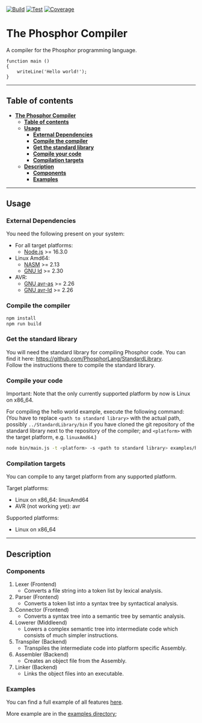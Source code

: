 [![Build](https://github.com/PhosphorLang/Compiler/workflows/Build/badge.svg)](https://github.com/PhosphorLang/Compiler/actions)
[![Test](https://github.com/PhosphorLang/Compiler/workflows/Test/badge.svg)](https://github.com/PhosphorLang/Compiler/actions)
[![Coverage](https://coveralls.io/repos/github/PhosphorLang/PhosphorCompiler/badge.svg?branch=master)](https://coveralls.io/github/PhosphorLang/PhosphorCompiler?branch=master)

# **The Phosphor Compiler**

A compiler for the Phosphor programming language.

```phosphor
function main ()
{
    writeLine('Hello world!');
}
```

<hr>

## **Table of contents**

- [**The Phosphor Compiler**](#the-phosphor-compiler)
    - [**Table of contents**](#table-of-contents)
    - [**Usage**](#usage)
        - [**External Dependencies**](#external-dependencies)
        - [**Compile the compiler**](#compile-the-compiler)
        - [**Get the standard library**](#get-the-standard-library)
        - [**Compile your code**](#compile-your-code)
        - [**Compilation targets**](#compilation-targets)
    - [**Description**](#description)
        - [**Components**](#components)
        - [**Examples**](#examples)

<hr>

## **Usage**

### **External Dependencies**

You need the following present on your system:

- For all target platforms:
    - [Node.js](https://nodejs.org/) >= 16.3.0
- Linux Amd64:
    - [NASM](https://nasm.us/) >= 2.13
    - [GNU ld](https://www.gnu.org/software/binutils/) >= 2.30
- AVR:
    - [GNU avr-as](https://www.gnu.org/software/binutils/) >= 2.26
    - [GNU avr-ld](https://www.gnu.org/software/binutils/) >= 2.26

### **Compile the compiler**

```bash
npm install
npm run build
```

### **Get the standard library**

You will need the standard library for compiling Phosphor code. You can find it here:
<https://github.com/PhosphorLang/StandardLibrary>. \
Follow the instructions there to compile the standard library.

### **Compile your code**

Important: Note that the only currently supported platform by now is Linux on x86_64.

For compiling the hello world example, execute the following command: \
(You have to replace `<path to standard library>` with the actual path, possibly `../StandardLibrary/bin` if you have cloned
the git repository of the standard library next to the repository of the compiler; and `<platform>` with the target platform,
e.g. `linuxAmd64`.)

```bash
node bin/main.js -t <platform> -s <path to standard library> examples/helloWorld.ph helloWorld
```

### **Compilation targets**

You can compile to any target platform from any supported platform.

Target platforms:
- Linux on x86_64: linuxAmd64
- AVR (not working yet): avr

Supported platforms:
- Linux on x86_64

<hr>

## **Description**

### **Components**

1. Lexer (Frontend)
    - Converts a file string into a token list by lexical analysis.
2. Parser (Frontend)
    - Converts a token list into a syntax tree by syntactical analysis.
3. Connector (Frontend)
    - Converts a syntax tree into a semantic tree by semantic analysis.
4. Lowerer (Middleend)
    - Lowers a complex semantic tree into intermediate code which consists of much simpler instructions.
5. Transpiler (Backend)
    - Transpiles the intermediate code into platform specific Assembly.
6. Assembler (Backend)
    - Creates an object file from the Assembly.
7. Linker (Backend)
    - Links the object files into an executable.

### **Examples**

You can find a full example of all features [here](/examples/everything.ph).

More example are in the [examples directory](/examples/);
